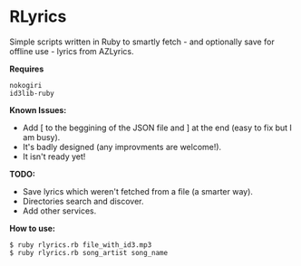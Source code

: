 # RLyrics
Simple scripts written in Ruby to smartly fetch - and optionally save for offline use - lyrics from AZLyrics.
 
**Requires**

    nokogiri
    id3lib-ruby

**Known Issues:**
 
 - Add [ to the beggining of the JSON file and ] at the end (easy to fix but I am busy).
 - It's badly designed (any improvments are welcome!). 
 - It isn't ready yet!

**TODO:** 

 - Save lyrics which weren't fetched from a file (a smarter way).
 - Directories search and discover.
 - Add other services.


**How to use:**

    $ ruby rlyrics.rb file_with_id3.mp3
    $ ruby rlyrics.rb song_artist song_name
